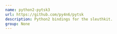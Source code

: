 ```yaml
---
name: python2-pytsk3
url: https://github.com/py4n6/pytsk
description: Python2 bindings for the sleuthkit.
group: None
---
```

